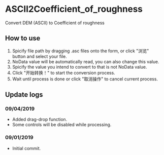 # ASCII2Coefficient_of_roughness
Convert DEM (ASCII) to Coefficient of roughness

## How to use
1. Spicify file path by dragging .asc files onto the form, or click "浏览" button and select your file.
2. NoData value will be automatically read, you can also change this value.
3. Spicify the value you intend to convert to that is not NoData value.
4. Click "开始转换！" to start the conversion process.
5. Wait until process is done or click "取消操作" to cancel current process.

## Update logs
### 09/04/2019
- Added drag-drop function.
- Some controls will be disabled while processing.

### 09/01/2019
- Initial commit.
